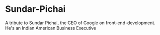 # Sundar-Pichai
A tribute to Sundar Pichai, the CEO of Google on front-end-development.
He's an Indian American Business Executive

